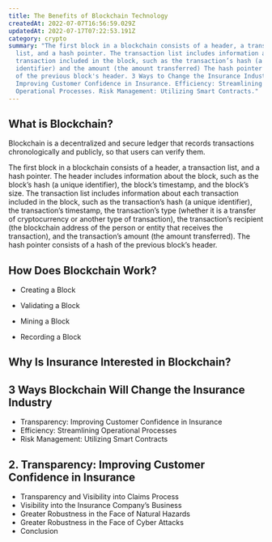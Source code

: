 ```yaml
---
title: The Benefits of Blockchain Technology
createdAt: 2022-07-07T16:56:59.029Z
updatedAt: 2022-07-17T07:22:53.191Z
category: crypto
summary: "The first block in a blockchain consists of a header, a transaction
  list, and a hash pointer. The transaction list includes information about each
  transaction included in the block, such as the transaction’s hash (a unique
  identifier) and the amount (the amount transferred) The hash pointer is a hash
  of the previous block's header. 3 Ways to Change the Insurance Industry:
  Improving Customer Confidence in Insurance. Efficiency: Streamlining
  Operational Processes. Risk Management: Utilizing Smart Contracts."
---
```


## What is Blockchain?

Blockchain is a decentralized and secure ledger that records transactions chronologically and publicly, so that users can verify them.

The first block in a blockchain consists of a header, a transaction list, and a hash pointer. The header includes information about the block, such as the block’s hash (a unique identifier), the block’s timestamp, and the block’s size. The transaction list includes information about each transaction included in the block, such as the transaction’s hash (a unique identifier), the transaction’s timestamp, the transaction’s type (whether it is a transfer of cryptocurrency or another type of transaction), the transaction’s recipient (the blockchain address of the person or entity that receives the transaction), and the transaction’s amount (the amount transferred). The hash pointer consists of a hash of the previous block’s header.

## How Does Blockchain Work?

- Creating a Block

- Validating a Block

- Mining a Block

- Recording a Block

## Why Is Insurance Interested in Blockchain?

## 3 Ways Blockchain Will Change the Insurance Industry
- Transparency: Improving Customer Confidence in Insurance
- Efficiency: Streamlining Operational Processes
- Risk Management: Utilizing Smart Contracts

## 2. Transparency: Improving Customer Confidence in Insurance
- Transparency and Visibility into Claims Process
- Visibility into the Insurance Company’s Business
- Greater Robustness in the Face of Natural Hazards
- Greater Robustness in the Face of Cyber Attacks
- Conclusion
